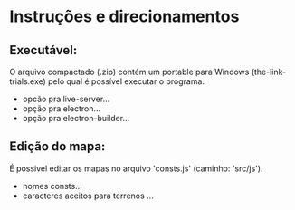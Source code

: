 # Instruções e direcionamentos

## Executável:

O arquivo compactado (.zip) contém um portable para Windows (the-link-trials.exe) pelo qual é possível executar o programa.

- opcão pra live-server...
- opção pra electron...
- opção pra electron-builder...

## Edição do mapa:

É possivel editar os mapas no arquivo 'consts.js' (caminho: 'src/js').

- nomes consts...
- caracteres aceitos para terrenos ...
